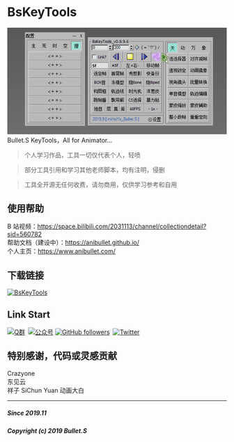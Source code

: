 # BsKeyTools
![image](https://raw.githubusercontent.com/AniBullet/BsKeyTools/main/BsKeyToolsPrev.gif)  
Bullet.S KeyTools，All for Animator...

> 个人学习作品，工具一切仅代表个人，轻喷

> 部分工具引用和学习其他老师脚本，均有注明，侵删

> 工具全开源无任何收费，请勿商用，仅供学习参考和自用

## 使用帮助
B 站视频：https://space.bilibili.com/2031113/channel/collectiondetail?sid=560782  
帮助文档（建设中）：https://anibullet.github.io/  
个人主页：https://www.anibullet.com/

## 下载链接
[![BsKeyTools](https://img.shields.io/badge/BsKeyTools-LatestReleases-success?style=flat-square&logo=github)](https://github.com/AniBullet/BsKeyTools/releases/latest)

## Link Start
[![Q群](https://img.shields.io/badge/交流吹水群-993590655-red?style=flat-square&logo=Tencent-QQ)](https://jq.qq.com/?_wv=1027&k=hmeHhTwu)&ensp;[![公众号](https://img.shields.io/badge/微信公众号-@aniBullet-success?style=flat-square&logo=wechat)](https://www.anibullet.com/about/)
[![GitHub followers](https://img.shields.io/github/followers/AniBullet?label=%E5%85%B3%E6%B3%A8&style=social)](https://github.com/AniBullet)&ensp;[![Twitter](https://img.shields.io/twitter/follow/aniBulletCom?label=BulletS&style=social)](https://twitter.com/aniBulletCom)

## 特别感谢，代码或灵感贡献
Crazyone  
东见云  
祥子
SiChun Yuan
动画大白

---
##### Since 2019.11
##### Copyright (c) 2019 Bullet.S
